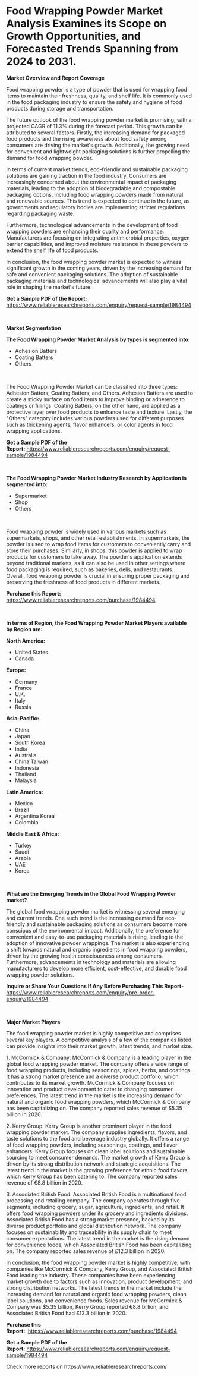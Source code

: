 <p><h1>Food Wrapping Powder Market Analysis Examines its Scope on Growth Opportunities, and Forecasted Trends Spanning from 2024 to 2031.</h1></p><p><strong>Market Overview and Report Coverage</strong></p>
<p><p>Food wrapping powder is a type of powder that is used for wrapping food items to maintain their freshness, quality, and shelf life. It is commonly used in the food packaging industry to ensure the safety and hygiene of food products during storage and transportation.</p><p>The future outlook of the food wrapping powder market is promising, with a projected CAGR of 11.3% during the forecast period. This growth can be attributed to several factors. Firstly, the increasing demand for packaged food products and the rising awareness about food safety among consumers are driving the market's growth. Additionally, the growing need for convenient and lightweight packaging solutions is further propelling the demand for food wrapping powder.</p><p>In terms of current market trends, eco-friendly and sustainable packaging solutions are gaining traction in the food industry. Consumers are increasingly concerned about the environmental impact of packaging materials, leading to the adoption of biodegradable and compostable packaging options, including food wrapping powders made from natural and renewable sources. This trend is expected to continue in the future, as governments and regulatory bodies are implementing stricter regulations regarding packaging waste.</p><p>Furthermore, technological advancements in the development of food wrapping powders are enhancing their quality and performance. Manufacturers are focusing on integrating antimicrobial properties, oxygen barrier capabilities, and improved moisture resistance in these powders to extend the shelf life of food products.</p><p>In conclusion, the food wrapping powder market is expected to witness significant growth in the coming years, driven by the increasing demand for safe and convenient packaging solutions. The adoption of sustainable packaging materials and technological advancements will also play a vital role in shaping the market's future.</p></p>
<p><strong>Get a Sample PDF of the Report:</strong> <a href="https://www.reliableresearchreports.com/enquiry/request-sample/1984494">https://www.reliableresearchreports.com/enquiry/request-sample/1984494</a></p>
<p>&nbsp;</p>
<p><strong>Market Segmentation</strong></p>
<p><strong>The Food Wrapping Powder Market Analysis by types is segmented into:</strong></p>
<p><ul><li>Adhesion Batters</li><li>Coating Batters</li><li>Others</li></ul></p>
<p>&nbsp;</p>
<p><p>The Food Wrapping Powder Market can be classified into three types: Adhesion Batters, Coating Batters, and Others. Adhesion Batters are used to create a sticky surface on food items to improve binding or adherence to coatings or fillings. Coating Batters, on the other hand, are applied as a protective layer over food products to enhance taste and texture. Lastly, the "Others" category includes various powders used for different purposes such as thickening agents, flavor enhancers, or color agents in food wrapping applications.</p></p>
<p><strong>Get a Sample PDF of the Report:</strong>&nbsp;<a href="https://www.reliableresearchreports.com/enquiry/request-sample/1984494">https://www.reliableresearchreports.com/enquiry/request-sample/1984494</a></p>
<p>&nbsp;</p>
<p><strong>The Food Wrapping Powder Market Industry Research by Application is segmented into:</strong></p>
<p><ul><li>Supermarket</li><li>Shop</li><li>Others</li></ul></p>
<p>&nbsp;</p>
<p><p>Food wrapping powder is widely used in various markets such as supermarkets, shops, and other retail establishments. In supermarkets, the powder is used to wrap food items for customers to conveniently carry and store their purchases. Similarly, in shops, this powder is applied to wrap products for customers to take away. The powder's application extends beyond traditional markets, as it can also be used in other settings where food packaging is required, such as bakeries, delis, and restaurants. Overall, food wrapping powder is crucial in ensuring proper packaging and preserving the freshness of food products in different markets.</p></p>
<p><strong>Purchase this Report:</strong>&nbsp; <a href="https://www.reliableresearchreports.com/purchase/1984494">https://www.reliableresearchreports.com/purchase/1984494</a></p>
<p>&nbsp;</p>
<p><strong>In terms of Region, the Food Wrapping Powder Market Players available by Region are:</strong></p>
<p>
    <p> <strong> North America: </strong>
        <ul>
            <li>United States</li>
            <li>Canada</li>
        </ul>
        </p> 
    <p> <strong> Europe: </strong>
        <ul>
            <li>Germany</li>
            <li>France</li>
            <li>U.K.</li>
            <li>Italy</li>
            <li>Russia</li>
        </ul>
        </p> 
    <p> <strong> Asia-Pacific: </strong>
        <ul>
            <li>China</li>
            <li>Japan</li>
            <li>South Korea</li>
            <li>India</li>
            <li>Australia</li>
            <li>China Taiwan</li>
            <li>Indonesia</li>
            <li>Thailand</li>
            <li>Malaysia</li>
        </ul>
        </p> 
    <p> <strong> Latin America: </strong>
        <ul>
            <li>Mexico</li>
            <li>Brazil</li>
            <li>Argentina Korea</li>
            <li>Colombia</li>
        </ul>
        </p> 
    <p> <strong> Middle East & Africa: </strong>
        <ul>
            <li>Turkey</li>
            <li>Saudi</li>
            <li>Arabia</li>
            <li>UAE</li>
            <li>Korea</li>
        </ul>
    </p>
    </p>
<p>&nbsp;</p>
<p><strong>What are the Emerging Trends in the Global Food Wrapping Powder market?</strong></p>
<p><p>The global food wrapping powder market is witnessing several emerging and current trends. One such trend is the increasing demand for eco-friendly and sustainable packaging solutions as consumers become more conscious of the environmental impact. Additionally, the preference for convenient and easy-to-use packaging materials is rising, leading to the adoption of innovative powder wrappings. The market is also experiencing a shift towards natural and organic ingredients in food wrapping powders, driven by the growing health consciousness among consumers. Furthermore, advancements in technology and materials are allowing manufacturers to develop more efficient, cost-effective, and durable food wrapping powder solutions.</p></p>
<p><strong>Inquire or Share Your Questions If Any Before Purchasing This Report</strong>- <a href="https://www.reliableresearchreports.com/enquiry/pre-order-enquiry/1984494">https://www.reliableresearchreports.com/enquiry/pre-order-enquiry/1984494</a></p>
<p>&nbsp;</p>
<p><strong>Major Market Players</strong></p>
<p><p>The food wrapping powder market is highly competitive and comprises several key players. A competitive analysis of a few of the companies listed can provide insights into their market growth, latest trends, and market size.</p><p>1. McCormick & Company: McCormick & Company is a leading player in the global food wrapping powder market. The company offers a wide range of food wrapping products, including seasonings, spices, herbs, and coatings. It has a strong market presence and a diverse product portfolio, which contributes to its market growth. McCormick & Company focuses on innovation and product development to cater to changing consumer preferences. The latest trend in the market is the increasing demand for natural and organic food wrapping powders, which McCormick & Company has been capitalizing on. The company reported sales revenue of $5.35 billion in 2020.</p><p>2. Kerry Group: Kerry Group is another prominent player in the food wrapping powder market. The company supplies ingredients, flavors, and taste solutions to the food and beverage industry globally. It offers a range of food wrapping powders, including seasonings, coatings, and flavor enhancers. Kerry Group focuses on clean label solutions and sustainable sourcing to meet consumer demands. The market growth of Kerry Group is driven by its strong distribution network and strategic acquisitions. The latest trend in the market is the growing preference for ethnic food flavors, which Kerry Group has been catering to. The company reported sales revenue of €8.8 billion in 2020.</p><p>3. Associated British Food: Associated British Food is a multinational food processing and retailing company. The company operates through five segments, including grocery, sugar, agriculture, ingredients, and retail. It offers food wrapping powders under its grocery and ingredients divisions. Associated British Food has a strong market presence, backed by its diverse product portfolio and global distribution network. The company focuses on sustainability and traceability in its supply chain to meet consumer expectations. The latest trend in the market is the rising demand for convenience foods, which Associated British Food has been capitalizing on. The company reported sales revenue of £12.3 billion in 2020.</p><p>In conclusion, the food wrapping powder market is highly competitive, with companies like McCormick & Company, Kerry Group, and Associated British Food leading the industry. These companies have been experiencing market growth due to factors such as innovation, product development, and strong distribution networks. The latest trends in the market include the increasing demand for natural and organic food wrapping powders, clean label solutions, and convenience foods. Sales revenue for McCormick & Company was $5.35 billion, Kerry Group reported €8.8 billion, and Associated British Food had £12.3 billion in 2020.</p></p>
<p><strong>Purchase this Report:</strong>&nbsp;&nbsp;<a href="https://www.reliableresearchreports.com/purchase/1984494">https://www.reliableresearchreports.com/purchase/1984494</a></p>
<p></p>
<p><strong>Get a Sample PDF of the Report:</strong>&nbsp;<a href="https://www.reliableresearchreports.com/enquiry/request-sample/1984494">https://www.reliableresearchreports.com/enquiry/request-sample/1984494</a></p>
<p>Check more reports on https://www.reliableresearchreports.com/</p>